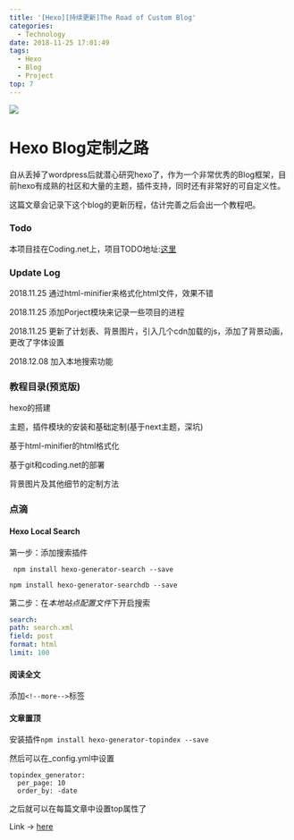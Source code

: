 ```yaml
---
title: '[Hexo][持续更新]The Road of Custom Blog'
categories:
  - Technology
date: 2018-11-25 17:01:49
tags: 
  - Hexo
  - Blog
  - Project
top: 7
---
```


![](https://median-1256852104.cos.ap-beijing.myqcloud.com/img/%5BTVKD%5DX144_029.png)

# Hexo Blog定制之路

自从丢掉了wordpress后就潜心研究hexo了，作为一个非常优秀的Blog框架，目前hexo有成熟的社区和大量的主题，插件支持，同时还有非常好的可自定义性。

这篇文章会记录下这个blog的更新历程，估计完善之后会出一个教程吧。



### Todo

本项目挂在Coding.net上，项目TODO地址:[这里](https://dev.tencent.com/u/median-dxz/p/Median_dxz_Hexo_Blog/tasks)



### Update Log

2018.11.25 通过html-minifier来格式化html文件，效果不错

2018.11.25 添加Porject模块来记录一些项目的进程

2018.11.25 更新了计划表、背景图片，引入几个cdn加载的js，添加了背景动画，更改了字体设置

2018.12.08 加入本地搜索功能



### 教程目录(预览版)

hexo的搭建

主题，插件模块的安装和基础定制(基于next主题，深坑)

基于html-minifier的html格式化

基于git和coding.net的部署

背景图片及其他细节的定制方法


<!--more-->

### 点滴


#### Hexo Local Search

第一步：添加搜索插件

` npm install hexo-generator-search --save` 

`npm install hexo-generator-searchdb --save` 

第二步：在*本地站点配置文件*下开启搜索

```yaml
search:
path: search.xml
field: post
format: html
limit: 100
```

#### 阅读全文

添加`<!--more-->`标签

#### 文章置顶

安装插件`npm install hexo-generator-topindex --save`

然后可以在_config.yml中设置
```
topindex_generator:
  per_page: 10
  order_by: -date
```

之后就可以在每篇文章中设置top属性了

Link -> [here](https://github.com/amlove2/hexo-generator-topindex)

